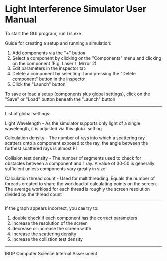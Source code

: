 Light Interference Simulator User Manual
==============================================================

To start the GUI program, run Lis.exe

Guide for creating a setup and running a simulation:

1. Add components via the "+" button
2. Select a component by clicking on the "Components" menu and clicking on the component (E.g. Laser 1, Mirror 2)
3. Edit parameters in the inspector tab
4. Delete a component by selecting it and pressing the "Delete component" button in the inspector
5. Click the "Launch" button

To save or load a setup (components plus global settings), click on the "Save" or "Load" button beneath the "Launch" button

--------------------------------------------------------------

List of global settings:

Light Wavelength - As the simulator supports only light of a single wavelength, it is adjusted via this global setting

Calculation density - The number of rays into which a scattering ray scatters onto a component exposed to the ray, the angle between the furthest scattered rays is almost PI

Collision test density - The number of segments used to check for obstacles between a component and a ray. A value of 30-50 is generally sufficient unless components vary greatly in size

Calculation thread count - Used for multithreading. Equals the number of threads created to share the workload of calculating points on the screen. The average workload for each thread is roughly the screen resolution divided by the thread count

--------------------------------------------------------------

If the graph appears incorrect, you can try to:

1. double check if each component has the correct parameters
2. increase the resolution of the screen
3. decrease or increase the screen width
4. increase the scattering density
5. increase the collistion test density

--------------------------------------------------------------

IBDP Computer Science Internal Assessment
